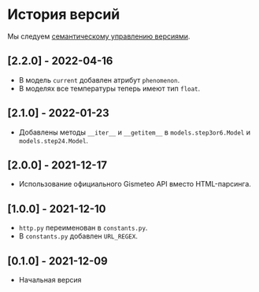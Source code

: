 # История версий

Мы следуем [семантическому управлению версиями](https://semver.org/).

## [2.2.0] - 2022-04-16

- В модель `current` добавлен атрибут `phenomenon`.
- В моделях все температуры теперь имеют тип `float`.

## [2.1.0] - 2022-01-23

- Добавлены методы `__iter__` и `__getitem__` в `models.step3or6.Model` и `models.step24.Model`.

## [2.0.0] - 2021-12-17

- Использование официального Gismeteo API вместо HTML-парсинга.

## [1.0.0] - 2021-12-10

- `http.py` переименован в `constants.py`.
- В `constants.py` добавлен `URL_REGEX`.

## [0.1.0] - 2021-12-09

- Начальная версия
